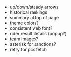 - up/down/steady arrows
- historical rankings
- summary at top of page
- theme colors?
- consistent web font?
- rider result details (popup?)
- team images?
- asterisk for sanctions?
- retry for pcs fetch
